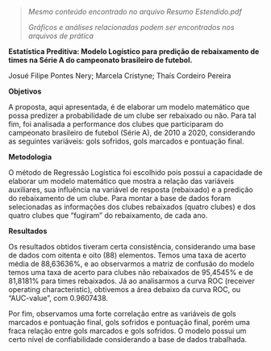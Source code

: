>*Mesmo conteúdo encontrado no arquivo Resumo Estendido.pdf*
>
>*Gráficos e análises relacionadas podem ser encontrados nos arquivos de prática*

**Estatística Preditiva: Modelo Logístico para predição de rebaixamento de times na Série A do campeonato brasileiro de futebol.**

Josué Filipe Pontes Nery; Marcela Cristyne; Thaís Cordeiro Pereira

**Objetivos**

A proposta, aqui apresentada, é de elaborar um modelo matemático que possa predizer a probabilidade de um clube ser rebaixado ou não. Para tal fim, foi analisada a performance dos clubes que participaram do campeonato brasileiro de futebol (Série A), de 2010 a 2020, considerando as seguintes variáveis: gols sofridos, gols marcados e pontuação final.

**Metodologia**

O método de Regressão Logística foi escolhido pois possui a capacidade de elaborar um modelo matemático que mostra a relação das variáveis auxiliares, sua influência na variável de resposta (rebaixado) e a predição do rebaixamento de um clube. Para montar a base de dados foram selecionadas as informações dos clubes rebaixados (quatro clubes) e dos quatro clubes que “fugiram” do rebaixamento, de cada ano.

**Resultados**

Os resultados obtidos tiveram certa consistência, considerando uma base de dados com oitenta e oito (88) elementos. Temos uma taxa de acerto média de 88,63636%, e ao observarmos a matriz de confusão do modelo temos uma taxa de acerto para clubes não rebaixados de 95,4545% e de 81,8181% para times rebaixados. Já ao analisarmos a curva ROC (receiver operating characteristic), obtivemos a área debaixo da curva ROC, ou “AUC-value”, com 0.9607438.

Por fim, observamos uma forte correlação entre as variáveis de gols marcados e pontuação final, gols sofridos e pontuação final, porém uma fraca relação entre gols marcados e gols sofridos. O modelo possui um certo nível de confiabilidade considerando a base de dados trabalhada.
